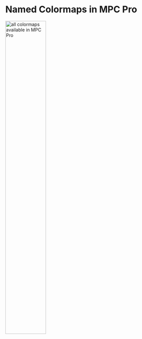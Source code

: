 # Named Colormaps in MPC Pro

<img src="colormaps.svg" width="50%" alt="all colormaps available in MPC Pro">
<!--generate using script in pctiler/colormaps/ dir of main repo-->